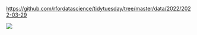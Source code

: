https://github.com/rfordatascience/tidytuesday/tree/master/data/2022/2022-03-29

![](plots/sports.png)
